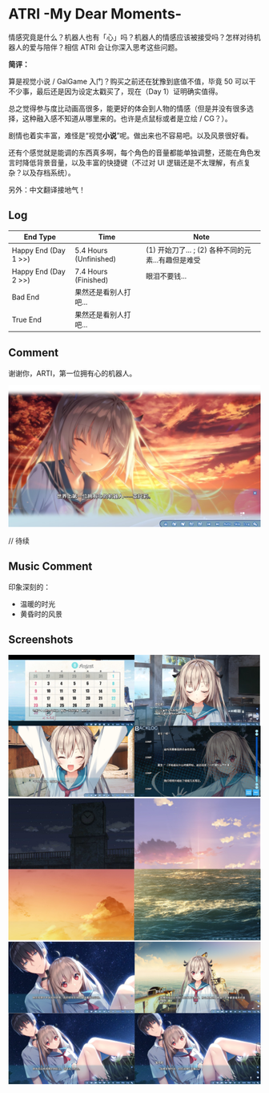 # ATRI -My Dear Moments-

情感究竟是什么？机器人也有「心」吗？机器人的情感应该被接受吗？怎样对待机器人的爱与陪伴？相信 ATRI 会让你深入思考这些问题。

**简评：**

算是视觉小说 / GalGame 入门？购买之前还在犹豫到底值不值，毕竟 50 可以干不少事，最后还是因为设定太戳买了，现在（Day 1）证明确实值得。

总之觉得参与度比动画高很多，能更好的体会到人物的情感（但是并没有很多选择，这种融入感不知道从哪里来的。也许是点鼠标或者是立绘 / CG？）。

剧情也着实丰富，难怪是“视觉**小说**”呢。做出来也不容易吧。以及风景很好看。

还有个感觉就是能调的东西真多啊，每个角色的音量都能单独调整，还能在角色发言时降低背景音量，以及丰富的快捷键（不过对 UI 逻辑还是不太理解，有点复杂？以及存档系统）。

另外：中文翻译接地气！

## Log

| End Type             | Time                   | Note                                               |
|----------------------|------------------------|----------------------------------------------------|
| Happy End (Day 1 >>) | 5.4 Hours (Unfinished) | (1) 开始刀了... ; (2) 各种不同的元素...有趣但是难受   |
| Happy End (Day 2 >>) | 7.4 Hours (Finished)   | 眼泪不要钱...                                       |
| Bad End              | 果然还是看别人打吧...    |                                                    |
| True End             | 果然还是看别人打吧...    |                                                    |

## Comment

谢谢你，ARTI，第一位拥有心的机器人。

![3](https://github.com/neteroster/blog/blob/main/arti/4.jpg)

// 待续

## Music Comment

印象深刻的：

* 温暖的时光
* 黄昏时的风景

## Screenshots

![1](https://github.com/neteroster/blog/blob/main/arti/1.png)
![2](https://github.com/neteroster/blog/blob/main/arti/2.png)
![3](https://github.com/neteroster/blog/blob/main/arti/3.png)
